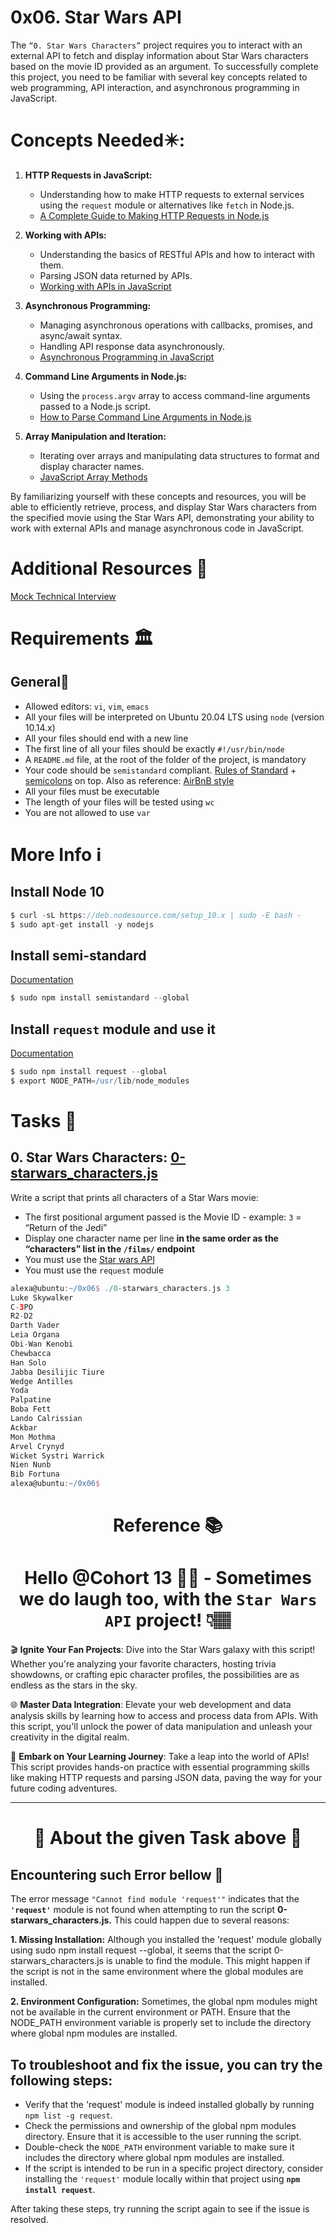 # 0x06. Star Wars API
The `“0. Star Wars Characters”` project requires you to interact with an external API to fetch and display information about Star Wars characters based on the movie ID provided as an argument. To successfully complete this project, you need to be familiar with several key concepts related to web programming, API interaction, and asynchronous programming in JavaScript.

# Concepts Needed✴️:
1. **HTTP Requests in JavaScript:**
    * Understanding how to make HTTP requests to external services using the `request` module or alternatives like `fetch` in Node.js.
    * [A Complete Guide to Making HTTP Requests in Node.js](https://www.memberstack.com/blog/node-http-request)

2. **Working with APIs:**
    * Understanding the basics of RESTful APIs and how to interact with them.
    * Parsing JSON data returned by APIs.
    * [Working with APIs in JavaScript](https://developer.mozilla.org/en-US/docs/Learn/JavaScript/Client-side_web_APIs/Introduction)

3. **Asynchronous Programming:**
    * Managing asynchronous operations with callbacks, promises, and async/await syntax.
    * Handling API response data asynchronously.
    * [Asynchronous Programming in JavaScript](https://developer.mozilla.org/en-US/docs/Learn/JavaScript/Asynchronous)

4. **Command Line Arguments in Node.js:**
    * Using the `process.argv` array to access command-line arguments passed to a Node.js script.
    * [How to Parse Command Line Arguments in Node.js](https://tecadmin.net/how-to-parse-command-line-arguments-in-nodejs/)

5. **Array Manipulation and Iteration:**
    * Iterating over arrays and manipulating data structures to format and display character names.
    * [JavaScript Array Methods](https://developer.mozilla.org/en-US/docs/Web/JavaScript/Reference/Global_Objects/Array)

By familiarizing yourself with these concepts and resources, you will be able to efficiently retrieve, process, and display Star Wars characters from the specified movie using the Star Wars API, demonstrating your ability to work with external APIs and manage asynchronous code in JavaScript.

# Additional Resources 🧰
[Mock Technical Interview](https://www.youtube.com/watch?v=bmqZ5AhNr3g)


# Requirements 🏛️
## General🧵
* Allowed editors: `vi`, `vim`, `emacs`
* All your files will be interpreted on Ubuntu 20.04 LTS using `node` (version 10.14.x)
* All your files should end with a new line
* The first line of all your files should be exactly `#!/usr/bin/node`
* A `README.md` file, at the root of the folder of the project, is mandatory
* Your code should be `semistandard` compliant. [Rules of Standard](https://standardjs.com/rules.html) + [semicolons](https://github.com/standard/semistandard) on top. Also as reference: [AirBnB style](https://github.com/airbnb/javascript)
* All your files must be executable
* The length of your files will be tested using `wc`
* You are not allowed to use `var`

# More Info ℹ️
## **Install Node 10**
```groovy
$ curl -sL https://deb.nodesource.com/setup_10.x | sudo -E bash -
$ sudo apt-get install -y nodejs
```
## **Install semi-standard**

[Documentation](https://github.com/standard/semistandard)
```groovy
$ sudo npm install semistandard --global
```
## **Install `request` module and use it**

[Documentation](https://github.com/request/request)
```groovy
$ sudo npm install request --global
$ export NODE_PATH=/usr/lib/node_modules
```

# Tasks 📃
## 0. Star Wars Characters: [0-starwars_characters.js](0-starwars_characters.js)
Write a script that prints all characters of a Star Wars movie:

* The first positional argument passed is the Movie ID - example: `3` = “Return of the Jedi”
* Display one character name per line **in the same order as the “characters” list in the `/films/` endpoint**
* You must use the [Star wars API](https://swapi-api.alx-tools.com/)
* You must use the `request` module
```groovy
alexa@ubuntu:~/0x06$ ./0-starwars_characters.js 3
Luke Skywalker
C-3PO
R2-D2
Darth Vader
Leia Organa
Obi-Wan Kenobi
Chewbacca
Han Solo
Jabba Desilijic Tiure
Wedge Antilles
Yoda
Palpatine
Boba Fett
Lando Calrissian
Ackbar
Mon Mothma
Arvel Crynyd
Wicket Systri Warrick
Nien Nunb
Bib Fortuna
alexa@ubuntu:~/0x06$
```

<div align="center">

# Reference 📚

# Hello @Cohort 13 👋🏽 - Sometimes we do laugh too, with the `Star Wars API` project! 👇🏽
</div>

🎬 **Ignite Your Fan Projects**: Dive into the Star Wars galaxy with this script! Whether you're analyzing your favorite characters, hosting trivia showdowns, or crafting epic character profiles, the possibilities are as endless as the stars in the sky.

🌐 **Master Data Integration**: Elevate your web development and data analysis skills by learning how to access and process data from APIs. With this script, you'll unlock the power of data manipulation and unleash your creativity in the digital realm.

🚀 **Embark on Your Learning Journey**: Take a leap into the world of APIs! This script provides hands-on practice with essential programming skills like making HTTP requests and parsing JSON data, paving the way for your future coding adventures.

---

<div align="center">

# 📓 About the given Task above 📔
</div>

## Encountering such Error bellow 🐛
The error message `"Cannot find module 'request'"` indicates that the **`'request'`** module is not found when attempting to run the script **0-starwars_characters.js.** This could happen due to several reasons:

**1. Missing Installation:** Although you installed the 'request' module globally using sudo npm install request --global, it seems that the script 0-starwars_characters.js is unable to find the module. This might happen if the script is not in the same environment where the global modules are installed.

**2. Environment Configuration:** Sometimes, the global npm modules might not be available in the current environment or PATH. Ensure that the NODE_PATH environment variable is properly set to include the directory where global npm modules are installed.

## To troubleshoot and fix the issue, you can try the following steps:

* Verify that the 'request' module is indeed installed globally by running `npm list -g request`.
* Check the permissions and ownership of the global npm modules directory. Ensure that it is accessible to the user running the script.
* Double-check the `NODE_PATH` environment variable to make sure it includes the directory where global npm modules are installed.
* If the script is intended to be run in a specific project directory, consider installing the `'request'` module locally within that project using **`npm install request`**.

After taking these steps, try running the script again to see if the issue is resolved.



